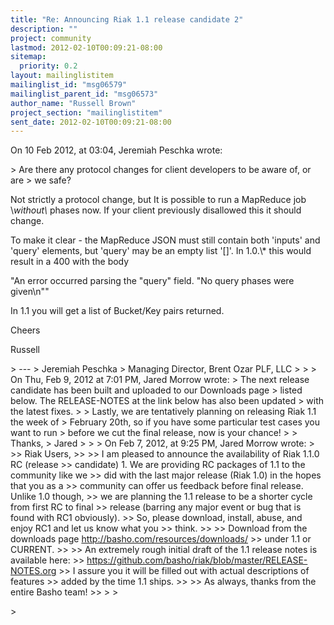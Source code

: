 ```yaml
---
title: "Re: Announcing Riak 1.1 release candidate 2"
description: ""
project: community
lastmod: 2012-02-10T00:09:21-08:00
sitemap:
  priority: 0.2
layout: mailinglistitem
mailinglist_id: "msg06579"
mailinglist_parent_id: "msg06573"
author_name: "Russell Brown"
project_section: "mailinglistitem"
sent_date: 2012-02-10T00:09:21-08:00
---
```


On 10 Feb 2012, at 03:04, Jeremiah Peschka wrote:

&gt; Are there any protocol changes for client developers to be aware of, or are 
&gt; we safe?

Not strictly a protocol change, but It is possible to run a MapReduce job 
\\*without\\* phases now. If your client previously disallowed this it should 
change.

To make it clear - the MapReduce JSON must still contain both 'inputs' and 
'query' elements, but 'query' may be an empty list '[]'. In 1.0.\\* this would 
result in a 400 with the body

"An error occurred parsing the "query" field.
"No query phases were given\\n""

In 1.1 you will get a list of Bucket/Key pairs returned.

Cheers

Russell

&gt; ---
&gt; Jeremiah Peschka
&gt; Managing Director, Brent Ozar PLF, LLC
&gt; 
&gt; 
&gt; On Thu, Feb 9, 2012 at 7:01 PM, Jared Morrow  wrote:
&gt; The next release candidate has been built and uploaded to our Downloads page 
&gt; listed below. The RELEASE-NOTES at the link below has also been updated 
&gt; with the latest fixes.
&gt; 
&gt; Lastly, we are tentatively planning on releasing Riak 1.1 the week of 
&gt; February 20th, so if you have some particular test cases you want to run 
&gt; before we cut the final release, now is your chance!
&gt; 
&gt; Thanks,
&gt; Jared
&gt; 
&gt; 
&gt; On Feb 7, 2012, at 9:25 PM, Jared Morrow wrote:
&gt; 
&gt;&gt; Riak Users,
&gt;&gt; 
&gt;&gt; I am pleased to announce the availability of Riak 1.1.0 RC (release 
&gt;&gt; candidate) 1. We are providing RC packages of 1.1 to the community like we 
&gt;&gt; did with the last major release (Riak 1.0) in the hopes that you as a 
&gt;&gt; community can offer us feedback before final release. Unlike 1.0 though, 
&gt;&gt; we are planning the 1.1 release to be a shorter cycle from first RC to final 
&gt;&gt; release (barring any major event or bug that is found with RC1 obviously). 
&gt;&gt; So, please download, install, abuse, and enjoy RC1 and let us know what you 
&gt;&gt; think.
&gt;&gt; 
&gt;&gt; Download from the downloads page http://basho.com/resources/downloads/ 
&gt;&gt; under 1.1 or CURRENT.
&gt;&gt; 
&gt;&gt; An extremely rough initial draft of the 1.1 release notes is available here: 
&gt;&gt; https://github.com/basho/riak/blob/master/RELEASE-NOTES.org
&gt;&gt; I assure you it will be filled out with actual descriptions of features 
&gt;&gt; added by the time 1.1 ships. 
&gt;&gt; 
&gt;&gt; As always, thanks from the entire Basho team!
&gt;&gt; 
&gt; 
&gt; 
 
&gt; 

